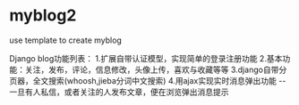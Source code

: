 # myblog2
use template to create myblog

Django blog功能列表：
1.扩展自带认证模型，实现简单的登录注册功能
2.基本功能：关注，发布，评论，信息修改，头像上传，喜欢与收藏等等
3.django自带分页器，全文搜索(whoosh,jieba分词中文搜索)
4.用ajax实现实时消息弹出功能 -- 一旦有人私信，或者关注的人发布文章，便在浏览弹出消息提示
